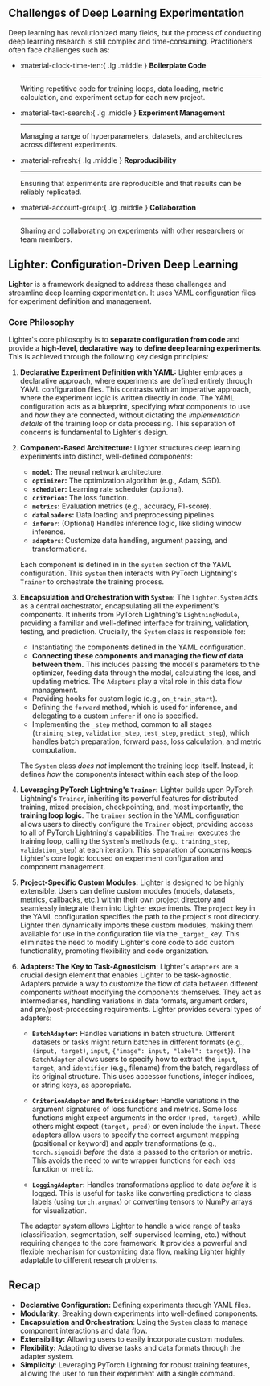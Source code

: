 ## Challenges of Deep Learning Experimentation

Deep learning has revolutionized many fields, but the process of conducting deep learning research is still complex and time-consuming. Practitioners often face challenges such as:

<div class="grid cards" markdown>

-   :material-clock-time-ten:{ .lg .middle } __Boilerplate Code__

    ---

    Writing repetitive code for training loops, data loading, metric calculation, and experiment setup for each new project.

-   :material-text-search:{ .lg .middle } __Experiment Management__

    ---

    Managing a range of hyperparameters, datasets, and architectures across different experiments.

-   :material-refresh:{ .lg .middle } __Reproducibility__

    ---

    Ensuring that experiments are reproducible and that results can be reliably replicated.


-   :material-account-group:{ .lg .middle } __Collaboration__

    ---

    Sharing and collaborating on experiments with other researchers or team members.

</div>

## Lighter: Configuration-Driven Deep Learning

**Lighter** is a framework designed to address these challenges and streamline deep learning experimentation. It uses YAML configuration files for experiment definition and management.

### Core Philosophy

Lighter's core philosophy is to **separate configuration from code** and provide a **high-level, declarative way to define deep learning experiments**. This is achieved through the following key design principles:

1.  **Declarative Experiment Definition with YAML:** Lighter embraces a declarative approach, where experiments are defined entirely through YAML configuration files. This contrasts with an imperative approach, where the experiment logic is written directly in code. The YAML configuration acts as a blueprint, specifying *what* components to use and *how* they are connected, without dictating the *implementation details* of the training loop or data processing. This separation of concerns is fundamental to Lighter's design.

2.  **Component-Based Architecture:** Lighter structures deep learning experiments into distinct, well-defined components:

    *   **`model`:** The neural network architecture.
    *   **`optimizer`:** The optimization algorithm (e.g., Adam, SGD).
    *   **`scheduler`:** Learning rate scheduler (optional).
    *   **`criterion`:** The loss function.
    *   **`metrics`:** Evaluation metrics (e.g., accuracy, F1-score).
    *   **`dataloaders`:** Data loading and preprocessing pipelines.
    *   **`inferer`:** (Optional) Handles inference logic, like sliding window inference.
    *    **`adapters`**: Customize data handling, argument passing, and transformations.

    Each component is defined in in the `system` section of the YAML configuration. This `system` then interacts with PyTorch Lightning's `Trainer` to orchestrate the training process.

3.  **Encapsulation and Orchestration with `System`:** The `lighter.System` acts as a central orchestrator, encapsulating all the experiment's components. It inherits from PyTorch Lightning's `LightningModule`, providing a familiar and well-defined interface for training, validation, testing, and prediction.  Crucially, the `System` class is responsible for:

    *   Instantiating the components defined in the YAML configuration.
    *   **Connecting these components and managing the flow of data between them.**  This includes passing the model's parameters to the optimizer, feeding data through the model, calculating the loss, and updating metrics.  The `Adapters` play a vital role in this data flow management.
    *   Providing hooks for custom logic (e.g., `on_train_start`).
    *   Defining the `forward` method, which is used for inference, and delegating to a custom `inferer` if one is specified.
    *   Implementing the `_step` method, common to all stages (`training_step`, `validation_step`, `test_step`, `predict_step`), which handles batch preparation, forward pass, loss calculation, and metric computation.

    The `System` class *does not* implement the training loop itself. Instead, it defines *how* the components interact within each step of the loop.

4.  **Leveraging PyTorch Lightning's `Trainer`:** Lighter builds upon PyTorch Lightning's `Trainer`, inheriting its powerful features for distributed training, mixed precision, checkpointing, and, most importantly, the **training loop logic**. The `trainer` section in the YAML configuration allows users to directly configure the `Trainer` object, providing access to all of PyTorch Lightning's capabilities.  The `Trainer` executes the training loop, calling the `System`'s methods (e.g., `training_step`, `validation_step`) at each iteration. This separation of concerns keeps Lighter's core logic focused on experiment configuration and component management.

5.  **Project-Specific Custom Modules:** Lighter is designed to be highly extensible. Users can define custom modules (models, datasets, metrics, callbacks, etc.) within their own project directory and seamlessly integrate them into Lighter experiments. The `project` key in the YAML configuration specifies the path to the project's root directory. Lighter then dynamically imports these custom modules, making them available for use in the configuration file via the `_target_` key. This eliminates the need to modify Lighter's core code to add custom functionality, promoting flexibility and code organization.

6. **Adapters: The Key to Task-Agnosticism**: Lighter's `Adapters` are a crucial design element that enables Lighter to be task-agnostic. Adapters provide a way to customize the flow of data between different components *without* modifying the components themselves. They act as intermediaries, handling variations in data formats, argument orders, and pre/post-processing requirements. Lighter provides several types of adapters:

    *   **`BatchAdapter`:**  Handles variations in batch structure.  Different datasets or tasks might return batches in different formats (e.g., `(input, target)`, `input`, `{"image": input, "label": target}`). The `BatchAdapter` allows users to specify how to extract the `input`, `target`, and `identifier` (e.g., filename) from the batch, regardless of its original structure. This uses accessor functions, integer indices, or string keys, as appropriate.

    *   **`CriterionAdapter` and `MetricsAdapter`:**  Handle variations in the argument signatures of loss functions and metrics. Some loss functions might expect arguments in the order `(pred, target)`, while others might expect `(target, pred)` or even include the `input`. These adapters allow users to specify the correct argument mapping (positional or keyword) and apply transformations (e.g., `torch.sigmoid`) *before* the data is passed to the criterion or metric. This avoids the need to write wrapper functions for each loss function or metric.

    *   **`LoggingAdapter`:**  Handles transformations applied to data *before* it is logged. This is useful for tasks like converting predictions to class labels (using `torch.argmax`) or converting tensors to NumPy arrays for visualization.

    The adapter system allows Lighter to handle a wide range of tasks (classification, segmentation, self-supervised learning, etc.) without requiring changes to the core framework.  It provides a powerful and flexible mechanism for customizing data flow, making Lighter highly adaptable to different research problems.

## Recap

*   **Declarative Configuration:** Defining experiments through YAML files.
*   **Modularity:**  Breaking down experiments into well-defined components.
*   **Encapsulation and Orchestration**: Using the `System` class to manage component interactions and data flow.
*   **Extensibility:**  Allowing users to easily incorporate custom modules.
*   **Flexibility:**  Adapting to diverse tasks and data formats through the adapter system.
*    **Simplicity**: Leveraging PyTorch Lightning for robust training features, allowing the user to run their experiment with a single command.
